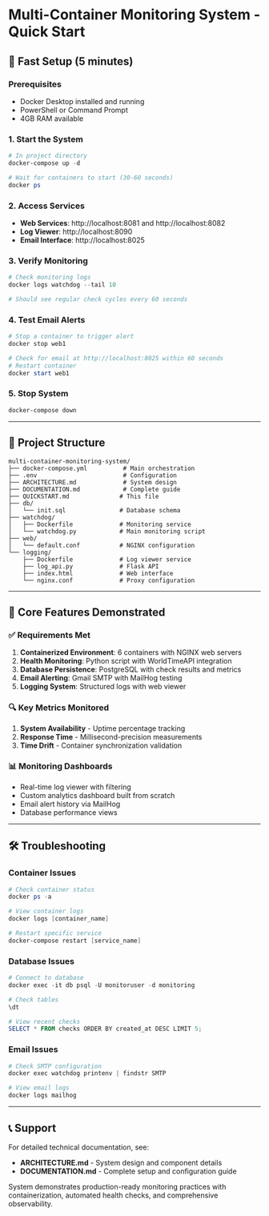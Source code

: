 # Multi-Container Monitoring System - Quick Start

## 🚀 Fast Setup (5 minutes)

### Prerequisites
- Docker Desktop installed and running
- PowerShell or Command Prompt
- 4GB RAM available

### 1. Start the System
```powershell
# In project directory
docker-compose up -d

# Wait for containers to start (30-60 seconds)
docker ps
```

### 2. Access Services
- **Web Services**: http://localhost:8081 and http://localhost:8082
- **Log Viewer**: http://localhost:8090
- **Email Interface**: http://localhost:8025

### 3. Verify Monitoring
```powershell
# Check monitoring logs
docker logs watchdog --tail 10

# Should see regular check cycles every 60 seconds
```

### 4. Test Email Alerts
```powershell
# Stop a container to trigger alert
docker stop web1

# Check for email at http://localhost:8025 within 60 seconds
# Restart container
docker start web1
```

### 5. Stop System
```powershell
docker-compose down
```

---

## 📁 Project Structure
```
multi-container-monitoring-system/
├── docker-compose.yml          # Main orchestration
├── .env                        # Configuration
├── ARCHITECTURE.md             # System design
├── DOCUMENTATION.md            # Complete guide
├── QUICKSTART.md              # This file
├── db/
│   └── init.sql               # Database schema
├── watchdog/
│   ├── Dockerfile             # Monitoring service
│   └── watchdog.py            # Main monitoring script
├── web/
│   └── default.conf           # NGINX configuration
└── logging/
    ├── Dockerfile             # Log viewer service
    ├── log_api.py             # Flask API
    ├── index.html             # Web interface
    └── nginx.conf             # Proxy configuration
```

---

## 🎯 Core Features Demonstrated

### ✅ Requirements Met
1. **Containerized Environment**: 6 containers with NGINX web servers
2. **Health Monitoring**: Python script with WorldTimeAPI integration
3. **Database Persistence**: PostgreSQL with check results and metrics
4. **Email Alerting**: Gmail SMTP with MailHog testing
5. **Logging System**: Structured logs with web viewer

### 🔍 Key Metrics Monitored
1. **System Availability** - Uptime percentage tracking
2. **Response Time** - Millisecond-precision measurements  
3. **Time Drift** - Container synchronization validation

### 📊 Monitoring Dashboards
- Real-time log viewer with filtering
- Custom analytics dashboard built from scratch
- Email alert history via MailHog
- Database performance views

---

## 🛠️ Troubleshooting

### Container Issues
```powershell
# Check container status
docker ps -a

# View container logs
docker logs [container_name]

# Restart specific service
docker-compose restart [service_name]
```

### Database Issues
```powershell
# Connect to database
docker exec -it db psql -U monitoruser -d monitoring

# Check tables
\dt

# View recent checks
SELECT * FROM checks ORDER BY created_at DESC LIMIT 5;
```

### Email Issues
```powershell
# Check SMTP configuration
docker exec watchdog printenv | findstr SMTP

# View email logs
docker logs mailhog
```

---

## 📞 Support

For detailed technical documentation, see:
- **ARCHITECTURE.md** - System design and component details
- **DOCUMENTATION.md** - Complete setup and configuration guide

System demonstrates production-ready monitoring practices with containerization, automated health checks, and comprehensive observability.

